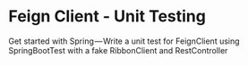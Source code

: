 # Feign Client - Unit Testing

Get started with Spring — Write a unit test for FeignClient using SpringBootTest with a fake RibbonClient and RestController


